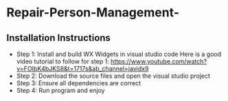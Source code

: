 # Repair-Person-Management-

## Installation Instructions
- Step 1: Install and build WX Widgets in visual studio code
Here is a good video tutorial to follow for step 1: https://www.youtube.com/watch?v=FOIbK4bJKS8&t=1717s&ab_channel=javidx9
- Step 2: Download the source files and open the visual studio project
- Step 3: Ensure all dependencies are correct
- Step 4: Run program and enjoy
